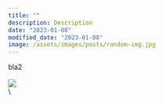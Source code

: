 ```yaml
---
title: ""
description: Description
date: "2023-01-08"
modified_date: "2023-01-08"
image: /assets/images/posts/random-img.jpg
---
```

bla2
\
\
![](/assets/images/posts/post-1/.jpg)
\
\